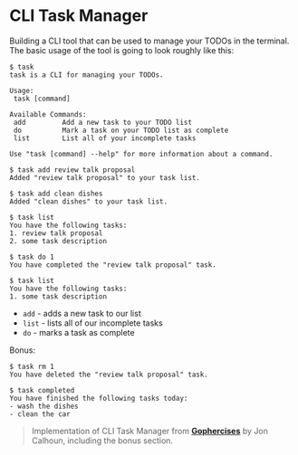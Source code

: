 # CLI Task Manager

 Building a CLI tool that can be used to manage your TODOs in the terminal. The basic usage of the tool is going to look roughly like this:

 ``` terminal
$ task
task is a CLI for managing your TODOs.

Usage:
  task [command]

Available Commands:
  add         Add a new task to your TODO list
  do          Mark a task on your TODO list as complete
  list        List all of your incomplete tasks

Use "task [command] --help" for more information about a command.

$ task add review talk proposal
Added "review talk proposal" to your task list.

$ task add clean dishes
Added "clean dishes" to your task list.

$ task list
You have the following tasks:
1. review talk proposal
2. some task description

$ task do 1
You have completed the "review talk proposal" task.

$ task list
You have the following tasks:
1. some task description
 ```

- ```add``` - adds a new task to our list
- ```list``` - lists all of our incomplete tasks
- ```do``` - marks a task as complete

Bonus:

``` terminal
$ task rm 1
You have deleted the "review talk proposal" task.

$ task completed
You have finished the following tasks today:
- wash the dishes
- clean the car
```

>Implementation of CLI Task Manager from **[Gophercises](https://courses.calhoun.io/courses/cor_gophercises)**  by Jon Calhoun, including the bonus section.

<!--
**Run Commands:**

- go run main.go --help (-h)
- go run main.go
- go run main.go --depth ```int``` (-depth=```int```)

**Features:**

- performing http.Get request for given urls and parsing the documents
- using bread-first traversal on child hrefs to generate a sitemap
- encoding generated sitemap into xml format

**Packages explored:**

- encoding/xml - to encode go data structure into xml format
- flag - to get depth of search and root url
- net/http - to perform GET request on urls
- net/url - to access specific parts of a request url
- os - to create new file and store encoded results into
- strings - to check for prefixes in the parsed links
- [github.com/hauntarl/link-parser](https://github.com/hauntarl/link-parser) - to parse the HTML document and extract all hrefs from it

**Output:**

``` terminal
```
